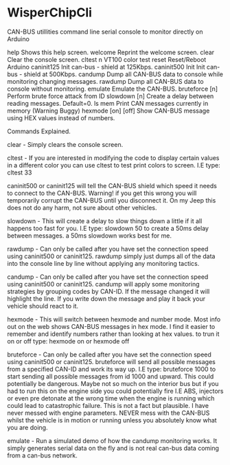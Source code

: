 # WisperChipCli
CAN-BUS utillities command line serial console to monitor directly on Arduino
 

help                 Shows this help screen. welcome Reprint the welcome screen.
clear                Clear the console screen.
cltest n             VT100 color test
reset                Reset/Reboot Arduino
caninit125           Init can-bus - shield at 125Kbps.
caninit500 Init      Init can-bus - shield at 500Kbps.
candump              Dump all CAN-BUS data to console while monitoring changing messages.
rawdump              Dump all CAN-BUS data to console without monitoring.
emulate              Emulate the CAN-BUS.
bruteforce [n]       Perform brute force attack from ID
slowdown [n]         Create a delay between reading messages. Default=0.
ls mem               Print CAN messages currently in memory (Warning Buggy)
hexmode [on] [off]   Show CAN-BUS message using HEX values instead of numbers.


Commands Explained.

clear - Simply clears the console screen.

cltest - If you are interested in modifying the code to display certain values in a different color you can use cltest to test print colors to screen. I.E type: cltest 33

caninit500 or caninit125 will tell the CAN-BUS shield which speed it needs to connect to the CAN-BUS. Warning! if you get this wrong you will temporarily corrupt the CAN-BUS until you disconnect it. On my Jeep this does not do any harm, not sure about other vehicles.

slowdown - This will create a delay to slow things down a little if it all happens too fast for you.
I.E type: slowdown 50 to create a 50ms delay between messages. a 50ms slowdown works best for me.

rawdump - Can only be called after you have set the connection speed using caninit500 or caninit125. rawdump simply just dumps all of the data into the console line by line without applying any monitoring tactics.

candump - Can only be called after you have set the connection speed using caninit500 or caninit125. candump will apply some monitoring strategies by grouping codes by CAN-ID. If the message changed it will highlight the line. If you write down the message and play it back your vehicle should react to it.

hexmode - This will switch between hexmode and number mode. Most info out on the web shows CAN-BUS messages in hex mode. I find it easier to remember and identify numbers rather than looking at hex values.
to trun it on or off type: hexmode on or hexmode off

bruteforce - Can only be called after you have set the connection speed using caninit500 or caninit125. bruteforce will send all possible messages from a specified CAN-ID and work its way up.
I.E type: bruteforce 1000 to start sending all possible messages from id 1000 and upward. This could  potentially be dangerous. Maybe not so much on the interior bus but if you had to run this on the engine side you could potentially fire I.E ABS, injectors or even pre detonate at the wrong time when the engine is running which could lead to catastrophic failure. This is not a fact but  plausible. I have never messed with engine parameters. NEVER mess with the CAN-BUS whilst the vehicle is in motion or running unless you absolutely know what you are doing.

emulate  - Run a simulated demo of how the candump monitoring works. It simply generates serial data on the fly and is not real can-bus data coming from a can-bus network.

